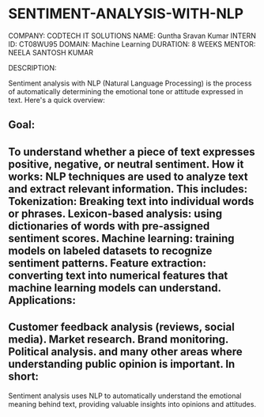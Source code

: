 # SENTIMENT-ANALYSIS-WITH-NLP

COMPANY: CODTECH IT SOLUTIONS
NAME: Guntha Sravan Kumar
INTERN ID: CT08WU95
DOMAIN: Machine Learning
DURATION: 8 WEEKS 
MENTOR: NEELA SANTOSH KUMAR

DESCRIPTION:

Sentiment analysis with NLP (Natural Language Processing) is the process of automatically determining the emotional tone or attitude expressed in text. Here's a quick overview:

Goal:
---------
To understand whether a piece of text expresses positive, negative, or neutral sentiment.
How it works:
NLP techniques are used to analyze text and extract relevant information. This includes:
Tokenization: Breaking text into individual words or phrases.
Lexicon-based analysis: using dictionaries of words with pre-assigned sentiment scores.
Machine learning: training models on labeled datasets to recognize sentiment patterns.
Feature extraction: converting text into numerical features that machine learning models can understand.
Applications:
-------------
Customer feedback analysis (reviews, social media).
Market research.
Brand monitoring.
Political analysis.
and many other areas where understanding public opinion is important.
In short:
---------------
Sentiment analysis uses NLP to automatically understand the emotional meaning behind text, providing valuable insights into opinions and attitudes.

